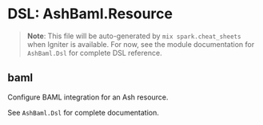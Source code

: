 # DSL: AshBaml.Resource

> **Note**: This file will be auto-generated by `mix spark.cheat_sheets` when Igniter is available. For now, see the module documentation for `AshBaml.Dsl` for complete DSL reference.

## baml

Configure BAML integration for an Ash resource.

See `AshBaml.Dsl` for complete documentation.
